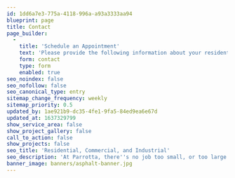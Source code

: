 ```yaml
---
id: 1dd6a7e3-775a-4118-996a-a93a3333aa94
blueprint: page
title: Contact
page_builder:
  -
    title: 'Schedule an Appointment'
    text: 'Please provide the following information about your residential, commercial, or industrial job. We''ll give you a call to set up a time for a site visit and to provide you a FREE estimate. At Parrotta, there''s no job too small, or too large!'
    form: contact
    type: form
    enabled: true
seo_noindex: false
seo_nofollow: false
seo_canonical_type: entry
sitemap_change_frequency: weekly
sitemap_priority: 0.5
updated_by: 1ae921b9-dc35-4fe1-9fa5-84ed9ea6e67d
updated_at: 1637329799
show_service_area: false
show_project_gallery: false
call_to_action: false
show_projects: false
seo_title: 'Residential, Commercial, and Industrial'
seo_description: 'At Parrotta, there''s no job too small, or too large! Get in touch with us to get your FREE estimate. Use our online form or call us at 304-292-0905.'
banner_image: banners/asphalt-banner.jpg
---
```

